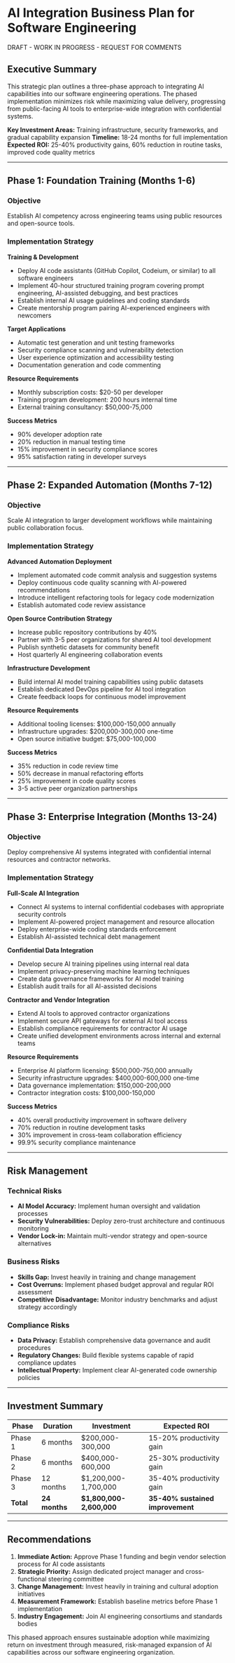 # AI Integration Business Plan for Software Engineering

DRAFT - WORK IN PROGRESS - REQUEST FOR COMMENTS

## Executive Summary

This strategic plan outlines a three-phase approach to integrating AI capabilities into our software engineering operations. The phased implementation minimizes risk while maximizing value delivery, progressing from public-facing AI tools to enterprise-wide integration with confidential systems.

**Key Investment Areas:** Training infrastructure, security frameworks, and gradual capability expansion
**Timeline:** 18-24 months for full implementation
**Expected ROI:** 25-40% productivity gains, 60% reduction in routine tasks, improved code quality metrics

---

## Phase 1: Foundation Training (Months 1-6)

### Objective
Establish AI competency across engineering teams using public resources and open-source tools.

### Implementation Strategy

**Training & Development**
- Deploy AI code assistants (GitHub Copilot, Codeium, or similar) to all software engineers
- Implement 40-hour structured training program covering prompt engineering, AI-assisted debugging, and best practices
- Establish internal AI usage guidelines and coding standards
- Create mentorship program pairing AI-experienced engineers with newcomers

**Target Applications**
- Automatic test generation and unit testing frameworks
- Security compliance scanning and vulnerability detection
- User experience optimization and accessibility testing
- Documentation generation and code commenting

**Resource Requirements**
- Monthly subscription costs: $20-50 per developer
- Training program development: 200 hours internal time
- External training consultancy: $50,000-75,000

**Success Metrics**
- 90% developer adoption rate
- 20% reduction in manual testing time
- 15% improvement in security compliance scores
- 95% satisfaction rating in developer surveys

---

## Phase 2: Expanded Automation (Months 7-12)

### Objective
Scale AI integration to larger development workflows while maintaining public collaboration focus.

### Implementation Strategy

**Advanced Automation Deployment**
- Implement automated code commit analysis and suggestion systems
- Deploy continuous code quality scanning with AI-powered recommendations
- Introduce intelligent refactoring tools for legacy code modernization
- Establish automated code review assistance

**Open Source Contribution Strategy**
- Increase public repository contributions by 40%
- Partner with 3-5 peer organizations for shared AI tool development
- Publish synthetic datasets for community benefit
- Host quarterly AI engineering collaboration events

**Infrastructure Development**
- Build internal AI model training capabilities using public datasets
- Establish dedicated DevOps pipeline for AI tool integration
- Create feedback loops for continuous model improvement

**Resource Requirements**
- Additional tooling licenses: $100,000-150,000 annually
- Infrastructure upgrades: $200,000-300,000 one-time
- Open source initiative budget: $75,000-100,000

**Success Metrics**
- 35% reduction in code review time
- 50% decrease in manual refactoring efforts
- 25% improvement in code quality scores
- 3-5 active peer organization partnerships

---

## Phase 3: Enterprise Integration (Months 13-24)

### Objective
Deploy comprehensive AI systems integrated with confidential internal resources and contractor networks.

### Implementation Strategy

**Full-Scale AI Integration**
- Connect AI systems to internal confidential codebases with appropriate security controls
- Implement AI-powered project management and resource allocation
- Deploy enterprise-wide coding standards enforcement
- Establish AI-assisted technical debt management

**Confidential Data Integration**
- Develop secure AI training pipelines using internal real data
- Implement privacy-preserving machine learning techniques
- Create data governance frameworks for AI model training
- Establish audit trails for all AI-assisted decisions

**Contractor and Vendor Integration**
- Extend AI tools to approved contractor organizations
- Implement secure API gateways for external AI tool access
- Establish compliance requirements for contractor AI usage
- Create unified development environments across internal and external teams

**Resource Requirements**
- Enterprise AI platform licensing: $500,000-750,000 annually
- Security infrastructure upgrades: $400,000-600,000 one-time
- Data governance implementation: $150,000-200,000
- Contractor integration costs: $100,000-150,000

**Success Metrics**
- 40% overall productivity improvement in software delivery
- 70% reduction in routine development tasks
- 30% improvement in cross-team collaboration efficiency
- 99.9% security compliance maintenance

---

## Risk Management

### Technical Risks
- **AI Model Accuracy:** Implement human oversight and validation processes
- **Security Vulnerabilities:** Deploy zero-trust architecture and continuous monitoring
- **Vendor Lock-in:** Maintain multi-vendor strategy and open-source alternatives

### Business Risks
- **Skills Gap:** Invest heavily in training and change management
- **Cost Overruns:** Implement phased budget approval and regular ROI assessment
- **Competitive Disadvantage:** Monitor industry benchmarks and adjust strategy accordingly

### Compliance Risks
- **Data Privacy:** Establish comprehensive data governance and audit procedures
- **Regulatory Changes:** Build flexible systems capable of rapid compliance updates
- **Intellectual Property:** Implement clear AI-generated code ownership policies

---

## Investment Summary

| Phase | Duration | Investment | Expected ROI |
|-------|----------|------------|--------------|
| Phase 1 | 6 months | $200,000-300,000 | 15-20% productivity gain |
| Phase 2 | 6 months | $400,000-600,000 | 25-30% productivity gain |
| Phase 3 | 12 months | $1,200,000-1,700,000 | 35-40% productivity gain |
| **Total** | **24 months** | **$1,800,000-2,600,000** | **35-40% sustained improvement** |

---

## Recommendations

1. **Immediate Action:** Approve Phase 1 funding and begin vendor selection process for AI code assistants
2. **Strategic Priority:** Assign dedicated project manager and cross-functional steering committee
3. **Change Management:** Invest heavily in training and cultural adoption initiatives
4. **Measurement Framework:** Establish baseline metrics before Phase 1 implementation
5. **Industry Engagement:** Join AI engineering consortiums and standards bodies

This phased approach ensures sustainable adoption while maximizing return on investment through measured, risk-managed expansion of AI capabilities across our software engineering organization.